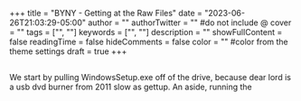 +++
title = "BYNY - Getting at the Raw Files"
date = "2023-06-26T21:03:29-05:00"
author = ""
authorTwitter = "" #do not include @
cover = ""
tags = ["", ""]
keywords = ["", ""]
description = ""
showFullContent = false
readingTime = false
hideComments = false
color = "" #color from the theme settings
draft = true
+++

## 

We start by pulling WindowsSetup.exe off of the drive, because dear lord is a usb dvd burner from 2011 slow as gettup. An aside, running the 